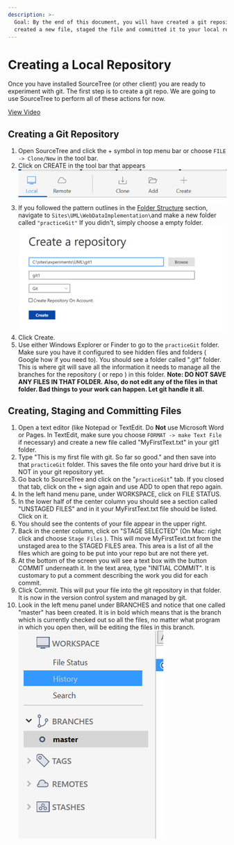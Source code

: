 ```yaml
---
description: >-
  Goal: By the end of this document, you will have created a git repository,
  created a new file, staged the file and committed it to your local repo.
---
```


# Creating a Local Repository

Once you have installed SourceTree (or other client) you are ready to experiment with git. The first step is to create a git repo. We are going to use SourceTree to perform all of these actions for now.&#x20;

[View Video](https://youtu.be/7i54Sd5IIww)

## Creating a Git Repository

1. Open SourceTree and click the + symbol in top menu bar or choose `FILE -> Clone/New` in the tool bar.&#x20;
2. Click on CREATE in the tool bar that appears\
   &#x20;![](<../../.gitbook/assets/image (1) (1) (1) (1) (1) (1) (1) (1) (1) (1) (1).png>)
3. If you followed the pattern outlines in the [Folder Structure](../folder-structure.md) section, navigate to `Sites\UML\WebDataImplementation\`and make a new folder called `"practiceGit"` If you didn't, simply choose a empty folder.   \
   ![](<../../.gitbook/assets/image (1) (1) (1) (1) (1) (1) (1) (1) (1) (1) (1) (1).png>)
4. Click Create.&#x20;
5. Use either Windows Explorer or Finder to go to the `practiceGit` folder. Make sure you have it configured to see hidden files and folders ( Google how if you need to). You should see a folder called ".git" folder. This is where git will save all the information it needs to manage all the branches for the repository ( or repo ) in this folder. **Note: DO NOT SAVE ANY FILES IN THAT FOLDER. Also, do not edit any of the files in that folder. Bad things to your work can happen. Let git handle it all.**&#x20;

## Creating, Staging and Committing Files

1. Open a text editor (like Notepad or TextEdit. Do **Not** use Microsoft Word or Pages. In TextEdit, make sure you choose `FORMAT -> make Text File` if necessary) and create a new file called "MyFirstText.txt" in your git1 folder.&#x20;
2. Type "This is my first file with git. So far so good." and then save into that `practiceGit` folder.  This saves the file onto your hard drive but it is NOT in your git repository yet.&#x20;
3. Go back to SourceTree and click on the "`practiceGit`" tab. If you closed that tab, click on the + sign again and use ADD to open that repo again.&#x20;
4. In the left hand menu pane, under WORKSPACE, click on FILE STATUS.&#x20;
5. In the lower half of the center column you should see a section called "UNSTAGED FILES" and in it your MyFirstText.txt file should be listed. Click on it.&#x20;
6. You should see the contents of your file appear in the upper right.&#x20;
7. Back in the center column, click on "STAGE SELECTED" (On Mac: right click and choose `Stage Files` ). This will move MyFirstText.txt from the unstaged area to the STAGED FILES area. This area is a list of all the files which are going to be put into your repo but are not there yet.&#x20;
8. At the bottom of the screen you will see a text box with the button COMMIT underneath it. In the text area, type "INITIAL COMMIT". It is customary to put a comment describing the work you did for each commit.&#x20;
9. Click Commit. This will put your file into the git repository in that folder. It is now in the version control system and managed by git.&#x20;
10. Look in the left menu panel under BRANCHES and notice that one called "master" has been created. It is in bold which means that is the branch which is currently checked out so all the files, no matter what program in which you open then, will be editing the files in this branch. \
    ![](<../../.gitbook/assets/image (2) (1) (1) (1) (1) (1) (1) (1).png>)



